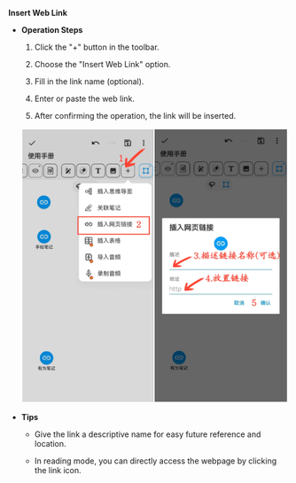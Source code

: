 **Insert Web Link**

- **Operation Steps**

    1. Click the "+" button in the toolbar.

    2. Choose the "Insert Web Link" option.

    3. Fill in the link name (optional).

    4. Enter or paste the web link.

    5. After confirming the operation, the link will be inserted.

  ![](imgs/insert_web_link.png)

- **Tips**

    - Give the link a descriptive name for easy future reference and location.

    - In reading mode, you can directly access the webpage by clicking the link icon.